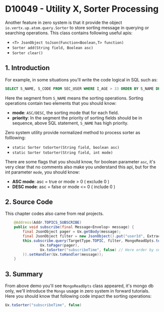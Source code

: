 # D10049 - Utility X, Sorter Processing

Another feature in zero system is that it provide the object `io.vertx.up.atom.query.Sorter` to store sorting message in querying or searching operations. This class contains following useful apis:

* `<T> JsonObject toJson(Function<Boolean,T> function)`
* `Sorter add(String field, Boolean asc)`
* `Sorter clear()`

## 1. Introduction

For example, in some situations you'll write the code logical in SQL such as:

```sql
SELECT S_NAME, S_CODE FROM SEC_USER WHERE I_AGE > 33 ORDER BY S_NAME DESC, S_EMAIL ASC
```

Here the segment from `S_NAME` means the sorting operations. Sorting operations contain two elements that you should know:

* **mode**: `ASC/DESC`, the sorting mode that for each field.
* **priority**: In the segment the priority of sorting fields should be in sequence, above SQL statement, `S_NAME` has high priority.

Zero system utility provide normalized method to process sorter as folllowing:

* `static Sorter toSorter(String field, boolean asc)`
* `static Sorter toSorter(String field, int mode)`

There are some flags that you should know, for boolean parameter `asc`, it's very clear that no comments also make you understand this api, but for the int parameter `mode`, you should know:

* **ASC mode**: asc = true or mode &gt; 0 \( exclude 0 \)
* **DESC mode**: asc = false or mode &lt;= 0 \( include 0 \)

## 2. Source Code

This chapter codes also came from real projects.

```java
    @Address(Addr.TOPICS_SUBSCRIBE)
    public void subscribe(final Message<Envelop> message) {
        final JsonObject pager = Ux.getBody(message);
        final JsonObject filter = new JsonObject().put("userId", Extractor.getUserId(message));
        this.subscribe.query(TargetType.TOPIC, filter, MongoReadOpts.toFull(
                Ux.toPager(pager), 
                Ux.toSorter("subscribeTime", false) // Here order by subscribeTime DESC mode.
        )).setHandler(Ux.toHandler(message));
    }
```

## 3. Summary

From above demo you'll see `MongoReadOpts` class appeared, it's mongo db only, we'll introduce the `Mongo` usage in zero system in forward tutorials. Here you should know that following code impact the sorting operations:

```java
Ux.toSorter("subscribeTime", false)
```



